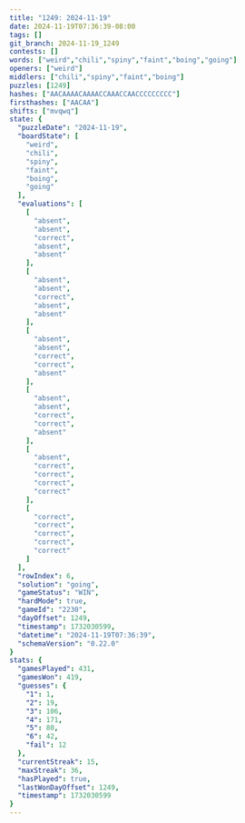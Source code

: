 ```yaml
---
title: "1249: 2024-11-19"
date: 2024-11-19T07:36:39-08:00
tags: []
git_branch: 2024-11-19_1249
contests: []
words: ["weird","chili","spiny","faint","boing","going"]
openers: ["weird"]
middlers: ["chili","spiny","faint","boing"]
puzzles: [1249]
hashes: ["AACAAAACAAAACCAAACCAACCCCCCCCC"]
firsthashes: ["AACAA"]
shifts: ["mvqwq"]
state: {
  "puzzleDate": "2024-11-19",
  "boardState": [
    "weird",
    "chili",
    "spiny",
    "faint",
    "boing",
    "going"
  ],
  "evaluations": [
    [
      "absent",
      "absent",
      "correct",
      "absent",
      "absent"
    ],
    [
      "absent",
      "absent",
      "correct",
      "absent",
      "absent"
    ],
    [
      "absent",
      "absent",
      "correct",
      "correct",
      "absent"
    ],
    [
      "absent",
      "absent",
      "correct",
      "correct",
      "absent"
    ],
    [
      "absent",
      "correct",
      "correct",
      "correct",
      "correct"
    ],
    [
      "correct",
      "correct",
      "correct",
      "correct",
      "correct"
    ]
  ],
  "rowIndex": 6,
  "solution": "going",
  "gameStatus": "WIN",
  "hardMode": true,
  "gameId": "2230",
  "dayOffset": 1249,
  "timestamp": 1732030599,
  "datetime": "2024-11-19T07:36:39",
  "schemaVersion": "0.22.0"
}
stats: {
  "gamesPlayed": 431,
  "gamesWon": 419,
  "guesses": {
    "1": 1,
    "2": 19,
    "3": 106,
    "4": 171,
    "5": 80,
    "6": 42,
    "fail": 12
  },
  "currentStreak": 15,
  "maxStreak": 36,
  "hasPlayed": true,
  "lastWonDayOffset": 1249,
  "timestamp": 1732030599
}
---
```

<!-- more -->
